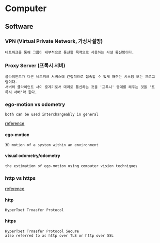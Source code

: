 # Computer

## Software

### VPN (Virtual Private Network, 가상사설망)
```
네트워크를 통해 그룹이 내부적으로 통신할 목적으로 사용하는 사설 통신망이다.
```

### Proxy Server (프록시 서버)
```
클라이언트가 다른 네트워크 서비스에 간접적으로 접속할 수 있게 해주는 시스템 또는 프로그램이다.
서버와 클라이언트 사이 중계기로서 대리로 통신하는 것을 '프록시' 중계를 해주는 것을 '프록시 서버'라 한다.
```

### ego-motion vs odometry
```
both can be used interchangeably in general
```
[reference](https://answers.ros.org/question/296686/what-is-the-differences-between-ego-motion-and-odometry/)

#### ego-motion
```
3D motion of a system within an environment
```

#### visual odometry/odometry
```
the estimation of ego-motion using computer vision techniques
```

### http vs https
[reference](https://www.keycdn.com/blog/difference-between-http-and-https)

#### http
```
HyperTxet Trnasfer Protocol 
```

#### https
```
HyperTxet Trnasfer Protocol Secure
also referred to as http over TLS or http over SSL
```
